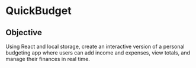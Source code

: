 # QuickBudget

## Objective
Using React and local storage, create an interactive version of a personal budgeting app where users can add income and expenses, view totals, and manage their finances in real time.
